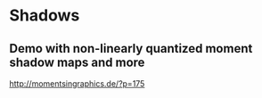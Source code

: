 # Shadows

## Demo with non-linearly quantized moment shadow maps and more
http://momentsingraphics.de/?p=175

